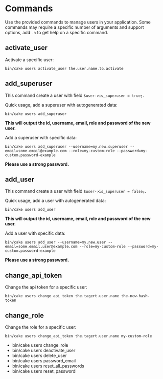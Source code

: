 Commands
========
Use the provided commands to manage users in your application. Some commands
may require a specific number of arguments and support options, add `-h` to
get help on a specific command.

activate_user
-------------
Activate a specific user:

```
bin/cake users activate_user the.user.name.to.activate
```

add_superuser
-------------
This command create a user with field `$user->is_superuser = true;`.

Quick usage, add a superuser with autogenerated data:

```
bin/cake users add_superuser
```
**This will output the id, username, email, role and password of the new user.**

Add a superuser with specific data:

```
bin/cake users add_superuser --username=my.new.superuser --email=some.email@example.com --role=my-custom-role --password=my-custom.password-example
```
**Please use a strong password.**

add_user
--------
This command create a user with field `$user->is_superuser = false;`.

Quick usage, add a user with autogenerated data:

```
bin/cake users add_user
```
**This will output the id, username, email, role and password of the new user.**

Add a user with specific data:

```
bin/cake users add_user --username=my.new.user --email=some.email.user@example.com --role=my-custom-role --password=my-custom.password-example
```
**Please use a strong password.**

change_api_token
----------------
Change the api token for a specific user:

```
bin/cake users change_api_token the.tagert.user.name the-new-hash-token
```

change_role
----------------
Change the role for a specific user:

```
bin/cake users change_api_token the.tagert.user.name my-custom-role
```

- bin/cake users change_role
- bin/cake users deactivate_user
- bin/cake users delete_user
- bin/cake users password_email
- bin/cake users reset_all_passwords
- bin/cake users reset_password
